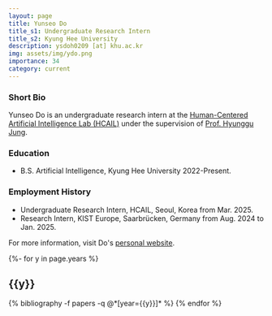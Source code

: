 ```yaml
---
layout: page
title: Yunseo Do
title_s1: Undergraduate Research Intern
title_s2: Kyung Hee University
description: ysdoh0209 [at] khu.ac.kr
img: assets/img/ydo.png
importance: 34
category: current
---
```


### Short Bio
<p>Yunseo Do is an undergraduate research intern at the <a href="http://hcail.snu.ac.kr">Human-Centered Artificial Intelligence Lab (HCAIL)</a> under the supervision of <a href="http://hyunggujung.com">Prof. Hyunggu Jung</a>.
</p>

### Education
<ul>
<li>B.S. Artificial Intelligence, Kyung Hee University 2022-Present.
</li>
</ul>

### Employment History
<ul>
<li>Undergraduate Research Intern, HCAIL, Seoul, Korea from Mar. 2025.
</li>
<li>Research Intern, KIST Europe, Saarbrücken, Germany from Aug. 2024 to Jan. 2025.
</ul>

For more information, visit Do's [personal website](https://simple-board-99d.notion.site/Hello-I-m-Yunseo-Do-bca71b3fd8c042938ffd6da7bb61f3e8?pvs=4).
<!-- _pages/publications.md -->
<div class="publications">

{%- for y in page.years %}
  <h2 class="year">{{y}}</h2>
  {% bibliography -f papers -q @*[year={{y}}]* %}
{% endfor %}

</div>
